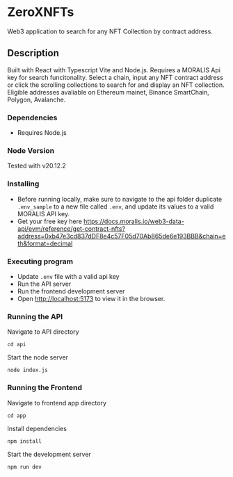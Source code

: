 # ZeroXNFTs

Web3 application to search for any NFT Collection by contract address. 

## Description

Built with React with Typescript Vite and Node.js. Requires a MORALIS Api key for search funcitonality. 
Select a chain, input any NFT contract address or click the scrolling collections to search for and display an NFT collection. Eligible addresses avaliable on Ethereum mainet, Binance SmartChain, Polygon, Avalanche. 

### Dependencies
* Requires Node.js

### Node Version
Tested with v20.12.2

### Installing
* Before running locally, make sure to navigate to the api folder duplicate `.env_sample` to a new file called `.env`, and update its values to a valid MORALIS API key.
* Get your free key here https://docs.moralis.io/web3-data-api/evm/reference/get-contract-nfts?address=0xb47e3cd837dDF8e4c57F05d70Ab865de6e193BBB&chain=eth&format=decimal
  
### Executing program
* Update `.env` file with a valid api key
* Run the API server
* Run the frontend development server
* Open [http://localhost:5173](http://localhost:5173) to view it in the browser.

### Running the API
  
Navigate to API directory  
```
cd api
```
Start the node server
```
node index.js
```
### Running the Frontend 

Navigate to frontend app directory  
```
cd app
```
Install dependencies 
```
npm install
```
Start the development server
```
npm run dev
```



